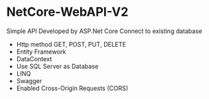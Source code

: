 # NetCore-WebAPI-V2
Simple API Developed by ASP.Net Core 
Connect to existing database
- Http method GET, POST, PUT, DELETE
- Entity Framework
- DataContext
- Use SQL Server as Database
- LINQ
- Swagger
- Enabled Cross-Origin Requests (CORS)
